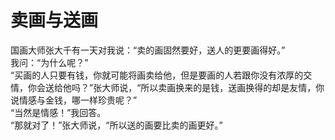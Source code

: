 # 卖画与送画

国画大师张大千有一天对我说：“卖的画固然要好，送人的更要画得好。”  
我问：“为什么呢？”  
“买画的人只要有钱，你就可能将画卖给他，但是要画的人若跟你没有浓厚的交情，你会送给他吗？”张大师说，“所以卖画换来的是钱，送画换得的却是友情，你说情感与金钱，哪一样珍贵呢？”  
“当然是情感！”我回答。  
“那就对了！”张大师说，“所以送的画要比卖的画更好。”
  